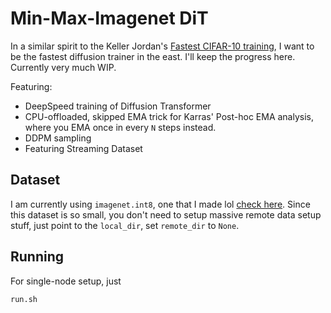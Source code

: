 # Min-Max-Imagenet DiT

In a similar spirit to the Keller Jordan's [Fastest CIFAR-10 training](https://github.com/KellerJordan/cifar10-airbench), I want to be the fastest diffusion trainer in the east. I'll keep the progress here. Currently very much WIP.

Featuring:

* DeepSpeed training of Diffusion Transformer
* CPU-offloaded, skipped EMA trick for Karras' Post-hoc EMA analysis, where you EMA once in every `N` steps instead.
* DDPM sampling
* Featuring Streaming Dataset

## Dataset

I am currently using `imagenet.int8`, one that I made lol [check here](https://huggingface.co/datasets/cloneofsimo/imagenet.int8). Since this dataset is so small, you don't need to setup massive remote data setup stuff, just point to the `local_dir`, set `remote_dir` to `None`. 

## Running

For single-node setup, just

```bash
run.sh
```





